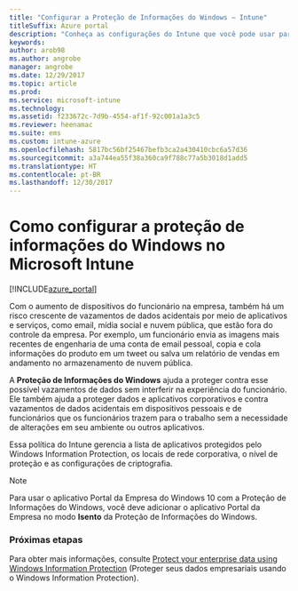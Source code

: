```yaml
---
title: "Configurar a Proteção de Informações do Windows – Intune"
titleSuffix: Azure portal
description: "Conheça as configurações do Intune que você pode usar para gerenciar a Proteção de Informações do Windows."
keywords: 
author: arob98
ms.author: angrobe
manager: angrobe
ms.date: 12/29/2017
ms.topic: article
ms.prod: 
ms.service: microsoft-intune
ms.technology: 
ms.assetid: f233672c-7d9b-4554-af1f-92c001a1a3c5
ms.reviewer: heenamac
ms.suite: ems
ms.custom: intune-azure
ms.openlocfilehash: 5817bc56bf25467befb3ca2a430410cbc6a57d36
ms.sourcegitcommit: a3a744ea55f38a360ca9f788c77a5b3018d1add5
ms.translationtype: HT
ms.contentlocale: pt-BR
ms.lasthandoff: 12/30/2017
---
```

# <a name="how-to-configure-windows-information-protection-in-microsoft-intune"></a>Como configurar a proteção de informações do Windows no Microsoft Intune

[!INCLUDE[azure_portal](./includes/azure_portal.md)]

Com o aumento de dispositivos do funcionário na empresa, também há um risco crescente de vazamentos de dados acidentais por meio de aplicativos e serviços, como email, mídia social e nuvem pública, que estão fora do controle da empresa. Por exemplo, um funcionário envia as imagens mais recentes de engenharia de uma conta de email pessoal, copia e cola informações do produto em um tweet ou salva um relatório de vendas em andamento no armazenamento de nuvem pública.

A **Proteção de Informações do Windows** ajuda a proteger contra esse possível vazamentos de dados sem interferir na experiência do funcionário. Ele também ajuda a proteger dados e aplicativos corporativos e contra vazamentos de dados acidentais em dispositivos pessoais e de funcionários que os funcionários trazem para o trabalho sem a necessidade de alterações em seu ambiente ou outros aplicativos.

Essa política do Intune gerencia a lista de aplicativos protegidos pelo Windows Information Protection, os locais de rede corporativa, o nível de proteção e as configurações de criptografia.

>[!NOTE]
> Para usar o aplicativo Portal da Empresa do Windows 10 com a Proteção de Informações do Windows, você deve adicionar o aplicativo Portal da Empresa no modo **Isento** da Proteção de Informações do Windows. 

### <a name="next-steps"></a>Próximas etapas
Para obter mais informações, consulte [Protect your enterprise data using Windows Information Protection](https://technet.microsoft.com/itpro/windows/keep-secure/protect-enterprise-data-using-wip) (Proteger seus dados empresariais usando o Windows Information Protection).
